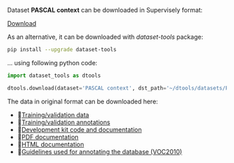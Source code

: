 Dataset **PASCAL context** can be downloaded in Supervisely format:

 [Download](https://assets.supervisely.com/supervisely-supervisely-assets-public/teams_storage/0/a/kD/3HQtTVN8QrToTdPm4136D8ANc3rsnxGnJkhVLC7DyydTtm1nzoXS9dPLTm6NUxQUzos8fyX3vR97taBIwatmEeNv35RCrlduwNH7NbXCHwLcTq4iidDbdzydzTKi.tar)

As an alternative, it can be downloaded with *dataset-tools* package:
``` bash
pip install --upgrade dataset-tools
```

... using following python code:
``` python
import dataset_tools as dtools

dtools.download(dataset='PASCAL context', dst_path='~/dtools/datasets/PASCAL context.tar')
```
The data in original format can be downloaded here:

- 🔗[Training/validation data](http://host.robots.ox.ac.uk/pascal/VOC/voc2010/VOCtrainval_03-May-2010.tar)
- 🔗[Training/validation annotations](https://www.cs.stanford.edu/~roozbeh/pascal-context/trainval.tar.gz)
- 🔗[Development kit code and documentation](http://host.robots.ox.ac.uk/pascal/VOC/voc2010/VOCdevkit_08-May-2010.tar)
- 🔗[PDF documentation](http://host.robots.ox.ac.uk/pascal/VOC/voc2010/devkit_doc_08-May-2010.pdf)
- 🔗[HTML documentation](http://host.robots.ox.ac.uk/pascal/VOC/voc2010/htmldoc/index.html)
- 🔗[Guidelines used for annotating the database (VOC2010)](http://host.robots.ox.ac.uk/pascal/VOC/voc2010/guidelines.html)

